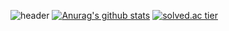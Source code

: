 ![header](https://capsule-render.vercel.app/api?type=slice&color=gradient&text=%20주호%20%20&height=200&fontSize=100)
[![Anurag's github stats](https://github-readme-stats.vercel.app/api?username=JHSic&show_icons=true&theme={theme})](https://github.com/JHSic/github-readme-stats)
[![solved.ac tier](http://mazassumnida.wtf/api/v2/generate_badge?boj=joohoo621)](https://solved.ac/joohoo621)

<!--
**JHSic/JHSic** is a ✨ _special_ ✨ repository because its `README.md` (this file) appears on your GitHub profile.

Here are some ideas to get you started:

- 🔭 I’m currently working on ...
- 🌱 I’m currently learning ...
- 👯 I’m looking to collaborate on ...
- 🤔 I’m looking for help with ...
- 💬 Ask me about ...
- 📫 How to reach me: ...
- 😄 Pronouns: ...
- ⚡ Fun fact: ...
-->
